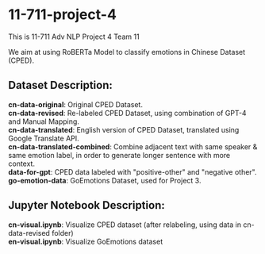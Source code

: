 # 11-711-project-4
This is 11-711 Adv NLP Project 4 Team 11

We aim at using RoBERTa Model to classify emotions in Chinese Dataset (CPED).


## Dataset Description:
**cn-data-original**: Original CPED Dataset.  
**cn-data-revised**: Re-labeled CPED Dataset, using combination of GPT-4 and Manual Mapping.  
**cn-data-translated**: English version of CPED Dataset, translated using Google Translate API.  
**cn-data-translated-combined**: Combine adjacent text with same speaker & same emotion label, in order to generate longer sentence with more context.  
**data-for-gpt**: CPED data labeled with "positive-other" and "negative other".  
**go-emotion-data**: GoEmotions Dataset, used for Project 3.  

## Jupyter Notebook Description:
**cn-visual.ipynb**: Visualize CPED dataset (after relabeling, using data in cn-data-revised folder)  
**en-visual.ipynb**: Visualize GoEmotions dataset  
